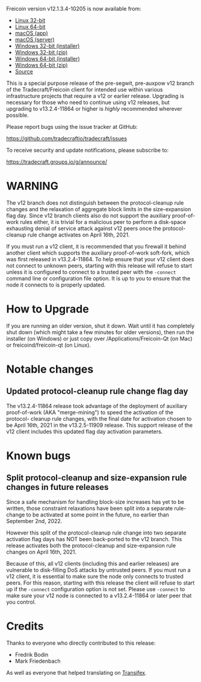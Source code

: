 Freicoin version v12.1.3.4-10205 is now available from:

  * [Linux 32-bit](https://s3.amazonaws.com/in.freico.stable/freicoin-v12.1.3.4-10205-linux32.tar.gz)
  * [Linux 64-bit](https://s3.amazonaws.com/in.freico.stable/freicoin-v12.1.3.4-10205-linux64.tar.gz)
  * [macOS (app)](https://s3.amazonaws.com/in.freico.stable/freicoin-v12.1.3.4-10205-osx.dmg)
  * [macOS (server)](https://s3.amazonaws.com/in.freico.stable/freicoin-v12.1.3.4-10205-osx64.tar.gz)
  * [Windows 32-bit (installer)](https://s3.amazonaws.com/in.freico.stable/freicoin-v12.1.3.4-10205-win32-setup.exe)
  * [Windows 32-bit (zip)](https://s3.amazonaws.com/in.freico.stable/freicoin-v12.1.3.4-10205-win32.zip)
  * [Windows 64-bit (installer)](https://s3.amazonaws.com/in.freico.stable/freicoin-v12.1.3.4-10205-win64-setup.exe)
  * [Windows 64-bit (zip)](https://s3.amazonaws.com/in.freico.stable/freicoin-v12.1.3.4-10205-win64.zip)
  * [Source](https://github.com/tradecraftio/tradecraft/archive/v12.1.3.4-10205.zip)

This is a special purpose release of the pre-segwit, pre-auxpow v12 branch of
the Tradecraft/Freicoin client for intended use within various infrastructure
projects that require a v12 or earlier release.  Upgrading is necessary for
those who need to continue using v12 releases, but upgrading to v13.2.4-11864 or
higher is *highly* recommended wherever possible.

Please report bugs using the issue tracker at GitHub:

  <https://github.com/tradecraftio/tradecraft/issues>

To receive security and update notifications, please subscribe to:

  <https://tradecraft.groups.io/g/announce/>

WARNING
=======

The v12 branch does not distinguish between the protocol-cleanup rule changes
and the relaxation of aggregate block limits in the size-expansion flag day.
Since v12 branch clients also do not support the auxiliary proof-of-work rules
either, it is trivial for a malicious peer to perform a disk-space exhausting
denial of service attack against v12 peers once the protocol-cleanup rule change
activates on April 16th, 2021.

If you must run a v12 client, it is recommended that you firewall it behind
another client which supports the auxiliary proof-of-work soft-fork, which was
first released in v13.2.4-11864.  To help ensure that your v12 client does not
connect to unknown peers, starting with this release will refuse to start unless
it is configured to connect to a trusted peer with the `-connect` command line
or configuration file option.  It is up to you to ensure that the node it
connects to is properly updated.

How to Upgrade
==============

If you are running an older version, shut it down. Wait until it has completely
shut down (which might take a few minutes for older versions), then run the
installer (on Windows) or just copy over /Applications/Freicoin-Qt (on Mac) or
freicoind/freicoin-qt (on Linux).

Notable changes
===============

Updated protocol-cleanup rule change flag day
---------------------------------------------

The v13.2.4-11864 release took advantage of the deployment of auxiliary
proof-of-work (AKA "merge-mining") to speed the activation of the protocol-
cleanup rule changes, with the final date for activation chosen to be April
16th, 2021 in the v13.2.5-11909 release.  This support release of the v12 client
includes this updated flag day activation parameters.

Known bugs
==========

Split protocol-cleanup and size-expansion rule changes in future releases
-------------------------------------------------------------------------

Since a safe mechanism for handling block-size increases has yet to be written,
those constraint relaxations have been split into a separate rule-change to be
activated at some point in the future, no earlier than September 2nd, 2022.

However this split of the protocol-cleanup rule change into two separate
activation flag days has NOT been back-ported to the v12 branch.  This release
activates both the protocol-cleanup and size-expansion rule changes on April
16th, 2021.

Because of this, all v12 clients (including this and earlier releases) are
vulnerable to disk-filling DoS attacks by untrusted peers.  If you must run a
v12 client, it is essential to make sure the node only connects to trusted
peers.  For this reason, starting with this release the client will refuse to
start up if the `-connect` configuration option is not set.  Please use
`-connect` to make sure your v12 node is connected to a v13.2.4-11864 or later
peer that you control.

Credits
=======

Thanks to everyone who directly contributed to this release:

- Fredrik Bodin
- Mark Friedenbach

As well as everyone that helped translating on
[Transifex](https://www.transifex.com/tradecraft/freicoin-1/).
